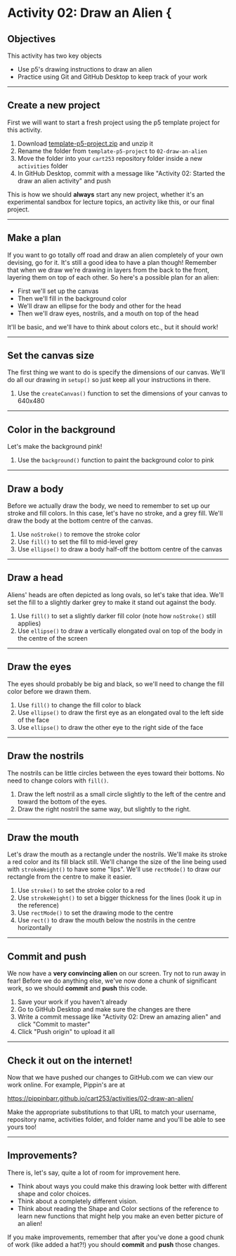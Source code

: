 # Activity 02: Draw an Alien {

## Objectives

This activity has two key objects

- Use p5's drawing instructions to draw an alien
- Practice using Git and GitHub Desktop to keep track of your work

---

## Create a new project

First we will want to start a fresh project using the p5 template project for this activity.

1. Download [template-p5-project.zip](https://pippinbarr.github.io/cart253-2020/templates/template-p5-project.zip) and unzip it
2. Rename the folder from `template-p5-project` to `02-draw-an-alien`
3. Move the folder into your `cart253` repository folder inside a new `activities` folder
4. In GitHub Desktop, commit with a message like "Activity 02: Started the draw an alien activity" and push

This is how we should __always__ start any new project, whether it's an experimental sandbox for lecture topics, an activity like this, or our final project.

---

## Make a plan

If you want to go totally off road and draw an alien completely of your own devising, go for it. It's still a good idea to have a plan though! Remember that when we draw we're drawing in layers from the back to the front, layering them on top of each other. So here's a possible plan for an alien:

- First we'll set up the canvas
- Then we'll fill in the background color
- We'll draw an ellipse for the body and other for the head
- Then we'll draw eyes, nostrils, and a mouth on top of the head

It'll be basic, and we'll have to think about colors etc., but it should work!

---

## Set the canvas size

The first thing we want to do is specify the dimensions of our canvas. We'll do all our drawing in `setup()` so just keep all your instructions in there.

1. Use the `createCanvas()` function to set the dimensions of your canvas to 640x480

---

## Color in the background

Let's make the background pink!

1. Use the `background()` function to paint the background color to pink

---

## Draw a body

Before we actually draw the body, we need to remember to set up our stroke and fill colors. In this case, let's have no stroke, and a grey fill. We'll draw the body at the bottom centre of the canvas.

1. Use `noStroke()` to remove the stroke color
2. Use `fill()` to set the fill to mid-level grey
3. Use `ellipse()` to draw a body half-off the bottom centre of the canvas

---

## Draw a head

Aliens' heads are often depicted as long ovals, so let's take that idea. We'll set the fill to a slightly darker grey to make it stand out against the body.

1. Use `fill()` to set a slightly darker fill color (note how `noStroke()` still applies)
2. Use `ellipse()` to draw a vertically elongated oval on top of the body in the centre of the screen

---

## Draw the eyes

The eyes should probably be big and black, so we'll need to change the fill color before we drawn them.

1. Use `fill()` to change the fill color to black
2. Use `ellipse()` to draw the first eye as an elongated oval to the left side of the face
3. Use `ellipse()` to draw the other eye to the right side of the face

---

## Draw the nostrils

The nostrils can be little circles between the eyes toward their bottoms. No need to change colors with `fill()`.

1. Draw the left nostril as a small circle slightly to the left of the centre and toward the bottom of the eyes.
2. Draw the right nostril the same way, but slightly to the right.

---

## Draw the mouth

Let's draw the mouth as a rectangle under the nostrils. We'll make its stroke a red color and its fill black still. We'll change the size of the line being used with `strokeWeight()` to have some "lips". We'll use `rectMode()` to draw our rectangle from the centre to make it easier.

1. Use `stroke()` to set the stroke color to a red
2. Use `strokeWeight()` to set a bigger thickness for the lines (look it up in the reference)
3. Use `rectMode()` to set the drawing mode to the centre
4. Use `rect()` to draw the mouth below the nostrils in the centre horizontally

---

## Commit and push

We now have a __very convincing alien__ on our screen. Try not to run away in fear! Before we do anything else, we've now done a chunk of significant work, so we should __commit__ and __push__ this code.

1. Save your work if you haven't already
2. Go to GitHub Desktop and make sure the changes are there
3. Write a commit message like "Activity 02: Drew an amazing alien" and click "Commit to master"
4. Click "Push origin" to upload it all

---

## Check it out on the internet!

Now that we have pushed our changes to GitHub.com we can view our work online. For example, Pippin's are at

https://pippinbarr.github.io/cart253/activities/02-draw-an-alien/

Make the appropriate substitutions to that URL to match your username, repository name, activities folder, and folder name and you'll be able to see yours too!

---

## Improvements?

There is, let's say, quite a lot of room for improvement here.

- Think about ways you could make this drawing look better with different shape and color choices.
- Think about a completely different vision.
- Think about reading the Shape and Color sections of the reference to learn new functions that might help you make an even better picture of an alien!

If you make improvements, remember that after you've done a good chunk of work (like added a hat?!) you should __commit__ and __push__ those changes.
